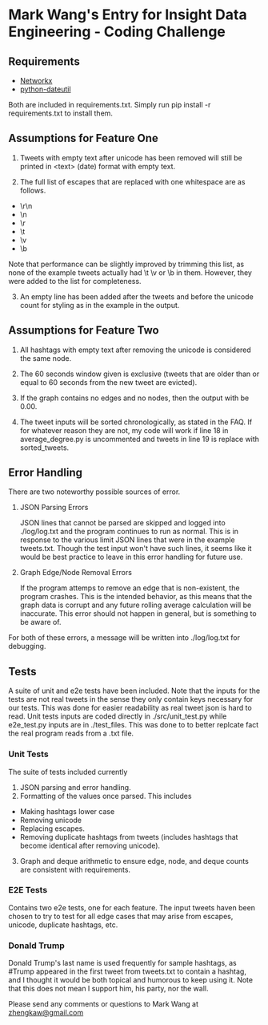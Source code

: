 Mark Wang's Entry for Insight Data Engineering - Coding Challenge
===========================================================
 

## Requirements

* [Networkx](https://networkx.github.io/)
* [python-dateutil](https://pypi.python.org/pypi/python-dateutil)

Both are included in requirements.txt. Simply run pip install -r requirements.txt to install them. 

## Assumptions for Feature One

1. Tweets with empty text after unicode has been removed will still be printed in \<text> (date) format with empty text.

2. The full list of escapes that are replaced with one whitespace are as follows. 
  * \r\n
  * \n
  * \r
  * \t
  * \v
  * \b

  Note that performance can be slightly improved by trimming this list, as none of the example tweets actually had \t \v or \b in them. However, they were added to the list for completeness. 

3. An empty line has been added after the tweets and before the unicode count for styling as in the example in the output.

## Assumptions for Feature Two

1. All hashtags with empty text after removing the unicode is considered the same node.

2. The 60 seconds window given is exclusive (tweets that are older than or equal to 60 seconds from the new tweet are evicted).

3. If the graph contains no edges and no nodes, then the output with be 0.00.

4. The tweet inputs will be sorted chronologically, as stated in the FAQ. If for whatever reason they are not, my code will work if line 18 in average_degree.py is uncommented and tweets in line 19 is replace with sorted_tweets. 

## Error Handling

There are two noteworthy possible sources of error.

1. JSON Parsing Errors

   JSON lines that cannot be parsed are skipped and logged into ./log/log.txt and the program continues to run as normal. This is in response to the various limit JSON lines that were in the example tweets.txt. Though the test input won't have such lines, it seems like it would be best practice to leave in this error handling for future use.

2. Graph Edge/Node Removal Errors

   If the program attemps to remove an edge that is non-existent, the program crashes. This is the intended behavior, as this means that the graph data is corrupt and any future rolling average calculation will be inaccurate. This error should not happen in general, but is something to be aware of.

For both of these errors, a message will be written into ./log/log.txt for debugging. 

## Tests

A suite of unit and e2e tests have been included. Note that the inputs for the tests are not real tweets in the sense they only contain keys necessary for our tests. This was done for easier readability as real tweet json is hard to read. Unit tests inputs are coded directly in ./src/unit_test.py while e2e_test.py inputs are in ./test_files. This was done to to better replcate fact the real program reads from a .txt file.

### Unit Tests

The suite of tests included currently

1. JSON parsing and error handling.
2. Formatting of the values once parsed. This includes
  * Making hashtags lower case
  * Removing unicode
  * Replacing escapes.
  * Removing duplicate hashtags from tweets (includes hashtags that become identical after removing unicode).
3. Graph and deque arithmetic to ensure edge, node, and deque counts are consistent with requirements.

### E2E Tests

Contains two e2e tests, one for each feature. The input tweets haven been chosen to try to test for all edge cases that may arise from escapes, unicode, duplicate hashtags, etc. 

### Donald Trump

Donald Trump's last name is used frequently for sample hashtags, as #Trump appeared in the first tweet from tweets.txt to contain a hashtag, and I thought it would be both topical and humorous to keep using it. Note that this does not mean I support him, his party, nor the wall.   

Please send any comments or questions to Mark Wang at zhengkaw@gmail.com